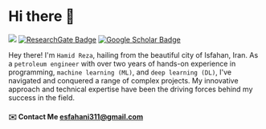<h1 align="left"> Hi there 👋 </h1>

[![](https://github.com/ORCID/ORCID-Source/workflows/ORCID-Source%20CI/badge.svg)](https://orcid.org/0009-0001-3285-0937)
[![ResearchGate Badge](https://img.shields.io/badge/Research-Gate-9cf)](https://www.researchgate.net/profile/Seyed-Hamid-Mousavi-2)
[![Google Scholar Badge](https://img.shields.io/badge/Google-Scholar-lightgrey)](https://scholar.google.com/citations?hl=fa&user=ClV_bQ4AAAAJ)


Hey there! I'm `Hamid Reza`, hailing from the beautiful city of Isfahan, Iran. As a `petroleum engineer` with over two years of hands-on experience in programming, `machine learning (ML)`, and `deep learning (DL)`, I've navigated and conquered a range of complex projects. My innovative approach and technical expertise have been the driving forces behind my success in the field.

<!---
![](https://komarev.com/ghpvc/?username=asabeneh&color=green)
--->

#### ✉️ Contact Me esfahani311@gmail.com
  

